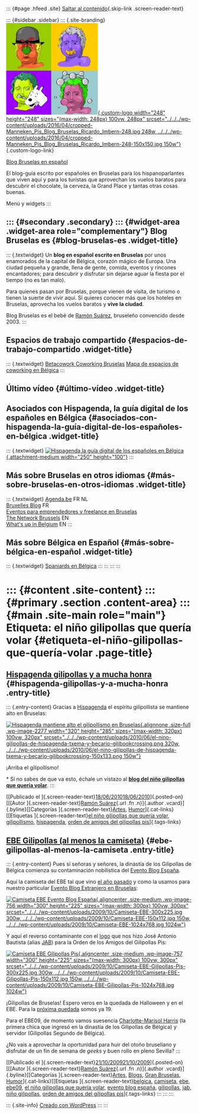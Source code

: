 ::: {#page .hfeed .site}
[Saltar al contenido](index.html#content){.skip-link
.screen-reader-text}

::: {#sidebar .sidebar}
::: {.site-branding}
[![](../../../wp-content/uploads/2016/04/cropped-Manneken_Pis_Blog_Bruselas_Ricardo_Imbern-248.jpg){.custom-logo
width="248" height="248" sizes="(max-width: 248px) 100vw, 248px"
srcset="../../../wp-content/uploads/2016/04/cropped-Manneken_Pis_Blog_Bruselas_Ricardo_Imbern-248.jpg 248w, ../../../wp-content/uploads/2016/04/cropped-Manneken_Pis_Blog_Bruselas_Ricardo_Imbern-248-150x150.jpg 150w"}](../../../index.html){.custom-logo-link}

[Blog Bruselas en español](../../../index.html)

El blog-guía escrito por españoles en Bruselas para los hispanoparlantes
que viven aquí y para los turistas que aprovechan los vuelos baratos
para descubrir el chocolate, la cerveza, la Grand Place y tantas otras
cosas buenas.

Menú y widgets
:::

::: {#secondary .secondary}
::: {#widget-area .widget-area role="complementary"}
Blog Bruselas es {#blog-bruselas-es .widget-title}
----------------

::: {.textwidget}
Un **blog en español escrito en Bruselas** por unos enamorados de la
capital de Bélgica, corazón mágico de Europa. Una ciudad pequeña y
grande, llena de gente, comida, eventos y rincones encantadores; para
descubrir y disfrutar sin dejarse aguar la fiesta por el tiempo (no es
tan malo).

Para quienes pasan por Bruselas, porque vienen de visita, de turismo o
tienen la suerte de vivir aquí. Sí quieres conocer más que los hoteles
en Bruselas, aprovecha los vuelos baratos y **vive la ciudad**.

Blog Bruselas es el bebé de [Ramón Suárez](http://www.ramonsuarez.com),
bruseleño convencido desde 2003.
:::

Espacios de trabajo compartido {#espacios-de-trabajo-compartido .widget-title}
------------------------------

::: {.textwidget}
[Betacowork Coworking Bruselas](http://www.betacowork.com) [Mapa de
espacios de coworking en Bélgica](http://coworkingbelgium.com)
:::

Último vídeo {#último-vídeo .widget-title}
------------

Asociados con Hispagenda, la guía digital de los españoles en Bélgica {#asociados-con-hispagenda-la-guía-digital-de-los-españoles-en-bélgica .widget-title}
---------------------------------------------------------------------

::: {.textwidget}
[![Hispagenda,la guía digital de los españoles en
Bélgica](../../../wp-content/uploads/2010/04/Hispagenda-250px.gif "Hispagenda, la guía digital de los españoles en Bélgica"){.attachment-medium
width="250" height="100"}](http://www.hispagenda.com)
:::

Más sobre Bruselas en otros idiomas {#más-sobre-bruselas-en-otros-idiomas .widget-title}
-----------------------------------

::: {.textwidget}
[Agenda.be](http://www.agenda.be) FR NL\
[Bruxelles Blog](http://www.bxlblog.be/) FR\
[Eventos para emprendedores y freelance en
Bruselas](http://www.betacowork.com/events/)\
[The Network
Brussels](http://groups.yahoo.com/group/TheNetworkBrussels/) EN\
[What\'s up in Belgium](http://www.whatsupin.be/) EN
:::

Más sobre Bélgica en Español {#más-sobre-bélgica-en-español .widget-title}
----------------------------

::: {.textwidget}
[Spaniards en Bélgica](http://www.spaniards.es/paises/belgica)
:::
:::
:::
:::

::: {#content .site-content}
::: {#primary .section .content-area}
::: {#main .site-main role="main"}
Etiqueta: el niño gilipollas que quería volar {#etiqueta-el-niño-gilipollas-que-quería-volar .page-title}
=============================================

[Hispagenda gilipollas y a mucha honra](../../../index.html?p=2276) {#hispagenda-gilipollas-y-a-mucha-honra .entry-title}
-------------------------------------------------------------------

::: {.entry-content}
Gracias a
[Hispagenda](http://www.hispagenda.com/ "Hispagenda, el portal hispano en Bélgica")
el espíritu gilipollista se mantiene alto en Bruselas:

[![Hispagenda mantiene alto el gilipollismo en
Bruselas](../../../wp-content/uploads/2010/06/el-nino-gilipollas-de-hispagenda-txema-y-becario-gilibookcrossing.png "Gilibook-crossing en la portada de Hispagenda"){.alignnone
.size-full .wp-image-2277 width="320" height="285"
sizes="(max-width: 320px) 100vw, 320px"
srcset="../../../wp-content/uploads/2010/06/el-nino-gilipollas-de-hispagenda-txema-y-becario-gilibookcrossing.png 320w, ../../../wp-content/uploads/2010/06/el-nino-gilipollas-de-hispagenda-txema-y-becario-gilibookcrossing-150x133.png 150w"}](../../../wp-content/uploads/2010/06/el-nino-gilipollas-de-hispagenda-txema-y-becario-gilibookcrossing.png)

¡Arriba el gilipollismo!

\* Sí no sabes de que va esto, échale un vistazo al **[blog del niño
gilipollas que quería
volar](http://www.elninogilipollas.com/ "El blog del niño gilipollas que quería volar")**.
:::

[[Publicado el
]{.screen-reader-text}[18/06/201018/06/2010](../../../index.html?p=2276)]{.posted-on}[[[Autor
]{.screen-reader-text}[Ramón
Suárez](../../2010/04/30/index.html?author=2){.url .fn .n}]{.author
.vcard}]{.byline}[[Categorías
]{.screen-reader-text}[Artes](../../category/artes/index.html),
[Humor](../../category/humor/index.html)]{.cat-links}[[Etiquetas
]{.screen-reader-text}[el niño gilipollas que quería volar](index.html),
[gilipollismo](../gilipollismo/index.html),
[hispagenda](../hispagenda/index.html), [orden de amigos del gilipollas
pis](../orden-de-amigos-del-gilipollas-pis/index.html)]{.tags-links}

[EBE Gilipollas (al menos la camiseta)](../../../index.html?p=755) {#ebe-gilipollas-al-menos-la-camiseta .entry-title}
------------------------------------------------------------------

::: {.entry-content}
Pues sí señoras y señores, la dinastía de los Gilipollas de Bélgica
comienza su contaminación nobilística del [Evento Blog
España](http://www.eventoblog.com "La cita de la internet participativa en español").

Aquí la camiseta del EBE tal que vino [el año
pasado](http://www.blogbruselas.com/2008/11/evento-blog-08-la-conexin-bruselas.html "EBE08, el descubrimiento")
y como la usamos para nuestro particular [Evento Blog Extranjero en
Bruselas](http://www.blogbruselas.com/2009/03/cronica-de-una-quedada-anunciada.html "Cronica de la quedada en Bruselas"):

[![Camiseta EBE Evento Blog
España](../../../wp-content/uploads/2009/10/Camiseta-EBE-300x225.jpg "Camiseta EBE Evento Blog España"){.aligncenter
.size-medium .wp-image-756 width="300" height="225"
sizes="(max-width: 300px) 100vw, 300px"
srcset="../../../wp-content/uploads/2009/10/Camiseta-EBE-300x225.jpg 300w, ../../../wp-content/uploads/2009/10/Camiseta-EBE-150x112.jpg 150w, ../../../wp-content/uploads/2009/10/Camiseta-EBE-1024x768.jpg 1024w"}](http://www.eventoblog.com)

Y aquí el reverso contaminante con el
[logo](http://www.blogbruselas.com/2009/02/logo-gilipollista-gracias-jab.html "Logo de la Orden de Amigos del Gilipollas Pis")
que nos hizo José Antonio Bautista (alias
[JAB](http://jabcomics.com/ "Humor y arte gilipollas de la mano de JAB "))
para la Orden de los Amigos del Gilipollas Pis:

[![Camiseta EBE Gilipollas
Pis](../../../wp-content/uploads/2009/10/Camiseta-EBE-Gilipollas-Pis-300x225.jpg "Camiseta EBE Gilipollas Pis"){.aligncenter
.size-medium .wp-image-757 width="300" height="225"
sizes="(max-width: 300px) 100vw, 300px"
srcset="../../../wp-content/uploads/2009/10/Camiseta-EBE-Gilipollas-Pis-300x225.jpg 300w, ../../../wp-content/uploads/2009/10/Camiseta-EBE-Gilipollas-Pis-150x112.jpg 150w, ../../../wp-content/uploads/2009/10/Camiseta-EBE-Gilipollas-Pis-1024x768.jpg 1024w"}](../../../wp-content/uploads/2009/10/Camiseta-EBE-Gilipollas-Pis.JPG)

¡Gilipollas de Bruselas! Espero veros en la quedada de Halloween y en el
EBE. Para la [próxima
quedada](http://quedadabruselas3.eventbrite.com/ "La noche de los bloggers vivientes")
somos ya 19.

Para el EBE09, de momento vamos suesencia [Charlotte-Marisol
Harris](http://palomasenlaquinta.blogspot.com/ "Palomas en la quinta")
(la primera chica que ingresó en la dinastía de los Gilipollas de
Bélgica) y servidor (Gilipollas Segundo de Bélgica).

¿No vais a aprovechar la oportunidad para huir del otoño bruseliano y
disfrutar de un fin de semana de *geeks* y buen rollo en pleno Sevilla?
:::

[[Publicado el
]{.screen-reader-text}[21/10/200921/10/2009](../../../index.html?p=755)]{.posted-on}[[[Autor
]{.screen-reader-text}[Ramón
Suárez](../../2010/04/30/index.html?author=2){.url .fn .n}]{.author
.vcard}]{.byline}[[Categorías
]{.screen-reader-text}[Artes](../../category/artes/index.html),
[Blogs](../../category/blogs/index.html), [Gran
Bruselas](../../category/gran-bruselas/index.html),
[Humor](../../category/humor/index.html)]{.cat-links}[[Etiquetas
]{.screen-reader-text}[belgica](../belgica/index.html),
[camiseta](../camiseta/index.html), [ebe](../ebe/index.html),
[ebe09](../ebe09/index.html), [el niño gilipollas que quería
volar](index.html), [evento blog
españa](../evento-blog-espana/index.html),
[gilipollas](../gilipollas/index.html), [jab](../jab/index.html), [niño
gilipollas](../nino-gilipollas/index.html), [orden de amigos del
gilipollas
pis](../orden-de-amigos-del-gilipollas-pis/index.html)]{.tags-links}
:::
:::
:::

::: {.site-info}
[Creado con WordPress](https://es.wordpress.org/)
:::
:::
